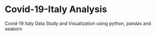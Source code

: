 # Covid-19-Italy Analysis
Covid-19 Italy Data Study and Visualization using python, pandas and seaborn

